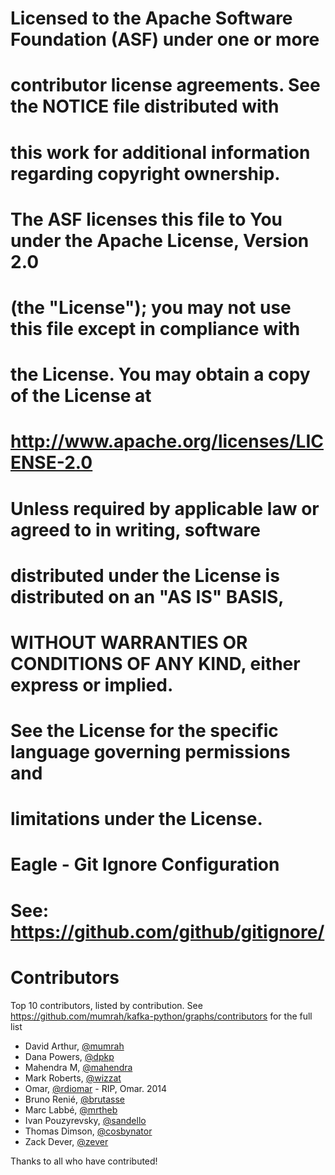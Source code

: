 # Licensed to the Apache Software Foundation (ASF) under one or more
# contributor license agreements.  See the NOTICE file distributed with
# this work for additional information regarding copyright ownership.
# The ASF licenses this file to You under the Apache License, Version 2.0
# (the "License"); you may not use this file except in compliance with
# the License.  You may obtain a copy of the License at
#
#    http://www.apache.org/licenses/LICENSE-2.0
#
# Unless required by applicable law or agreed to in writing, software
# distributed under the License is distributed on an "AS IS" BASIS,
# WITHOUT WARRANTIES OR CONDITIONS OF ANY KIND, either express or implied.
# See the License for the specific language governing permissions and
# limitations under the License.

# Eagle - Git Ignore Configuration
#
# See: https://github.com/github/gitignore/

# Contributors

Top 10 contributors, listed by contribution. See https://github.com/mumrah/kafka-python/graphs/contributors for the full list

* David Arthur, [@mumrah](https://github.com/mumrah)
* Dana Powers, [@dpkp](https://github.com/dpkp)
* Mahendra M, [@mahendra](https://github.com/mahendra)
* Mark Roberts, [@wizzat](https://github.com/wizzat)
* Omar, [@rdiomar](https://github.com/rdiomar) - RIP, Omar. 2014
* Bruno Renié, [@brutasse](https://github.com/brutasse)
* Marc Labbé, [@mrtheb](https://github.com/mrtheb)
* Ivan Pouzyrevsky, [@sandello](https://github.com/sandello)
* Thomas Dimson, [@cosbynator](https://github.com/cosbynator)
* Zack Dever, [@zever](https://github.com/zever)

Thanks to all who have contributed!
